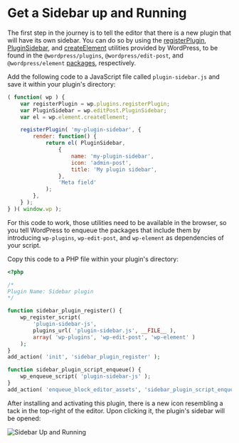 # Get a Sidebar up and Running

The first step in the journey is to tell the editor that there is a new plugin that will have its own sidebar. You can do so by using the [registerPlugin](/packages/plugins/REAMDE.md), [PluginSidebar](/packages/edit-post/README.md#pluginsidebar), and [createElement](/packages/element/README.md) utilities provided by WordPress, to be found in the `@wordpress/plugins`, `@wordpress/edit-post`, and `@wordpress/element` [packages](/docs/designers-developers/developers/packages.md), respectively.

Add the following code to a JavaScript file called `plugin-sidebar.js` and save it within your plugin's directory:

```js
( function( wp ) {
	var registerPlugin = wp.plugins.registerPlugin;
	var PluginSidebar = wp.editPost.PluginSidebar;
	var el = wp.element.createElement;

	registerPlugin( 'my-plugin-sidebar', {
		render: function() {
			return el( PluginSidebar,
				{
					name: 'my-plugin-sidebar',
					icon: 'admin-post',
					title: 'My plugin sidebar',
				},
				'Meta field'
			);
		},
	} );
} )( window.wp );
```

For this code to work, those utilities need to be available in the browser, so you tell WordPress to enqueue the packages that include them by introducing `wp-plugins`, `wp-edit-post`, and `wp-element` as dependencies of your script.

Copy this code to a PHP file within your plugin's directory:

```php
<?php

/*
Plugin Name: Sidebar plugin
*/

function sidebar_plugin_register() {
	wp_register_script(
		'plugin-sidebar-js',
		plugins_url( 'plugin-sidebar.js', __FILE__ ),
		array( 'wp-plugins', 'wp-edit-post', 'wp-element' )
	);
}
add_action( 'init', 'sidebar_plugin_register' );

function sidebar_plugin_script_enqueue() {
	wp_enqueue_script( 'plugin-sidebar-js' );
}
add_action( 'enqueue_block_editor_assets', 'sidebar_plugin_script_enqueue' );
```

After installing and activating this plugin, there is a new icon resembling a tack in the top-right of the editor. Upon clicking it, the plugin's sidebar will be opened:

![Sidebar Up and Running](https://raw.githubusercontent.com/WordPress/gutenberg/master/docs/designers-developers/assets/sidebar-up-and-running.png)
